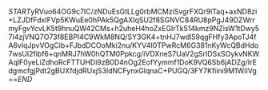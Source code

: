 $START$yRVuo64OG9c7IC/zNDuEsGtLLg0rbMCMziSvgrFXQr9lTaq+axND8zi+LZJDfFdxIFVp5KWuEe0hPAk5QgAXIqSU2f8SGNVC84RU8pPgJ49DZWrrmyFgvYcvLK5t9hnuQW42CMs+h2uheH4hoZxEGIrTk514kmz9NZisW1tDwy57I4zjVNQ7O73f8EBPI4C9WkM8NQ/SY3GK4+tnHJ7wdl59qgFHfy3ApoTJ4fA6vlqJpvVOgCib+FJbdDCOoMki2nu/KYV4I0TPwRcM6G381nKyWcQBdHdo7wsUI2fibf6+qnMRJ7hW0hQTM0Ppkcg/iVDXneS7UaV2gSrIDSxSOykvNKWAqlF0yeLiZdhoRcFTTUHDi9zB0D4nOg2EofYymmf1DoK9VQ6Sb6jADZg/IrEdgmcfgjPdt2gBUXfdjdRUxjS3ldNCFynxGlqnaC+PUGQ/3FY7Kfiini9M1WiIVg==$END$